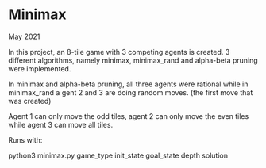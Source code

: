 # Minimax

May 2021

In this project, an 8-tile game with 3 competing agents is created.
3 different algorithms, namely minimax, minimax_rand and alpha-beta pruning were implemented.

In minimax and alpha-beta pruning, all three agents were rational while in minimax_rand
a gent 2 and 3 are doing random moves. (the first move that was created)

Agent 1 can only move the odd tiles, agent 2 can only move the even tiles while agent 3 can move all tiles.


Runs with: 

python3 minimax.py game_type init_state goal_state depth solution
